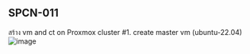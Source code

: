 ## SPCN-011
สร้าง vm and ct on Proxmox cluster
#1. create master vm (ubuntu-22.04)
![image](https://user-images.githubusercontent.com/87377798/208240603-f0b38029-b414-4442-96fd-5a30946fa9e4.png)
